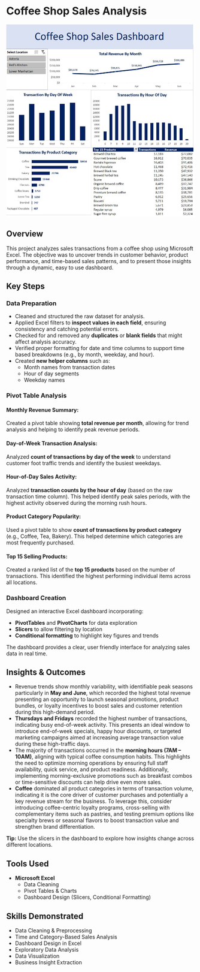 # Coffee Shop Sales Analysis
![Dashboard Screenshot](https://github.com/JessicaOfoma/Coffee_Shop_Sales_Analysis/blob/main/dashboard.JPG?raw=true)
## Overview

This project analyzes sales transactions from a coffee shop using Microsoft Excel. The objective was to uncover trends in customer behavior, product performance, and time-based sales patterns, and to present those insights through a dynamic, easy to use dashboard.

## Key Steps

### Data Preparation

- Cleaned and structured the raw dataset for analysis.
- Applied Excel filters to **inspect values in each field**, ensuring consistency and catching potential errors.
- Checked for and removed any **duplicates** or **blank fields** that might affect analysis accuracy.
- Verified proper formatting for date and time columns to support time based breakdowns (e.g., by month, weekday, and hour).
- Created **new helper columns** such as:
  - Month names from transaction dates
  - Hour of day segments
  - Weekday names
### Pivot Table Analysis

#### Monthly Revenue Summary:
Created a pivot table showing **total revenue per month**, allowing for trend analysis and helping to identify peak revenue periods.

#### Day-of-Week Transaction Analysis:
Analyzed **count of transactions by day of the week** to understand customer foot traffic trends and identify the busiest weekdays.

#### Hour-of-Day Sales Activity:
Analyzed **transaction counts by the hour of day** (based on the raw transaction time column). This helped identify peak sales periods, with the highest activity observed during the morning rush hours.


#### Product Category Popularity:
Used a pivot table to show **count of transactions by product category** (e.g., Coffee, Tea, Bakery). This helped determine which categories are most frequently purchased.

#### Top 15 Selling Products:
Created a ranked list of the **top 15 products** based on the number of transactions. This identified the highest performing individual items across all locations.

### Dashboard Creation

Designed an interactive Excel dashboard incorporating:
- **PivotTables** and **PivotCharts** for data exploration
- **Slicers** to allow filtering by location
- **Conditional formatting** to highlight key figures and trends

The dashboard provides a clear, user friendly interface for analyzing sales data in real time.

## Insights & Outcomes

- Revenue trends show monthly variability, with identifiable peak seasons particularly in **May and June**, which recorded the highest total revenue presenting an opportunity to launch seasonal promotions, product bundles, or loyalty incentives to boost sales and customer retention during this high-demand period.
- **Thursdays and Fridays** recorded the highest number of transactions, indicating busy end-of-week activity. This presents an ideal window to introduce end-of-week specials, happy hour discounts, or targeted marketing campaigns aimed at increasing average transaction value during these high-traffic days.
- The majority of transactions occurred in the **morning hours (7AM – 10AM)**, aligning with typical coffee consumption habits. This highlights the need to optimize morning operations by ensuring full staff availability, quick service, and product readiness. Additionally, implementing morning-exclusive promotions such as breakfast combos or time-sensitive discounts can help drive even more sales.
- **Coffee** dominated all product categories in terms of transaction volume, indicating it is the core driver of customer purchases and potentially a key revenue stream for the business. To leverage this, consider introducing coffee-centric loyalty programs, cross-selling with complementary items such as pastries, and testing premium options like specialty brews or seasonal flavors to boost transaction value and strengthen brand differentiation.

**Tip:** Use the slicers in the dashboard to explore how insights change across different locations.

## Tools Used

- **Microsoft Excel**
  - Data Cleaning
  - Pivot Tables & Charts
  - Dashboard Design (Slicers, Conditional Formatting)

## Skills Demonstrated

- Data Cleaning & Preprocessing
- Time and Category-Based Sales Analysis
- Dashboard Design in Excel
- Exploratory Data Analysis
- Data Visualization
- Business Insight Extraction
